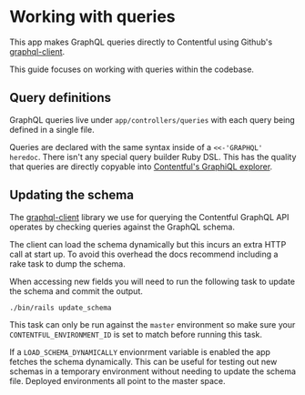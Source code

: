 # Working with queries

This app makes GraphQL queries directly to Contentful using Github's [graphql-client](https://github.com/github/graphql-client).

This guide focuses on working with queries within the codebase.

## Query definitions

GraphQL queries live under `app/controllers/queries` with each query being defined in a single file.

Queries are declared with the same syntax inside of a `<<-'GRAPHQL' heredoc`. There isn't any special query builder Ruby DSL. This has the quality that queries are directly copyable into [Contentful's GraphiQL explorer](https://www.contentful.com/developers/docs/references/graphql/#/reference/exploring-the-schema-with-graphiql).

## Updating the schema

The [graphql-client](https://github.com/github/graphql-client) library we use for querying the Contentful GraphQL API operates by checking queries against the GraphQL schema.

The client can load the schema dynamically but this incurs an extra HTTP call at start up. To avoid this overhead the docs recommend including a rake task to dump the schema.

When accessing new fields you will need to run the following task to update the schema and commit the output.

```
./bin/rails update_schema
```

This task can only be run against the `master` environment so make sure your `CONTENTFUL_ENVIRONMENT_ID` is set to match before running this task.

If a `LOAD_SCHEMA_DYNAMICALLY` envionrment variable is enabled the app fetches the schema dynamically. This can be useful for testing out new schemas in a temporary environment without needing to update the schema file. Deployed environments all point to the master space.
